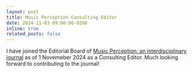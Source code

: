 ```yaml
---
layout: post
title: Music Perception Consulting Editor
date: 2024-11-03 09:00:00-0200
inline: true
related_posts: false
---
```


I have joined the Editorial Board of [Music Perception: an interdisciplinary journal](https://www.ucpress.edu/blog-posts/music-perception-announces-new-associate-and-consulting-editors) as of 1 Novemeber 2024 as a Consulting Editor. Much looking forward to contributing to the journal!

<!--
The seminar is for about three months, I will teach the first three weeks after te introduction week until 7 November 2024.
-->
